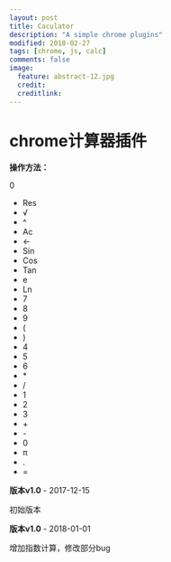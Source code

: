 ```yaml
---
layout: post
title: Caculator
description: "A simple chrome plugins"
modified: 2018-02-27
tags: [chrome, js, calc]
comments: false
image:
  feature: abstract-12.jpg
  credit: 
  creditlink: 
---
```



# chrome计算器插件 #

**操作方法：**

<div class= "whole">
	<div class = "all">
		<div class = "show">
			<div class = "op">
				<p id="progress"></p>
			</div>
			<div class="result">
				<span id = "resultStr">0</span>
			</div>
		</div>
		<div class="btnarea">
			<ul class="button">
				<li class="operator">Res</li>
				<li class="operator">√</li>
				<li class="operator">^</li>
				<li class="sys">Ac</li>
				<li class="sys" >← </li>
				<li class="operator">Sin</li>
				<li class="operator">Cos</li>
				<li class="operator">Tan</li>
				<li class="operator">e</li>
				<li class="operator">Ln</li>
				<li class="num">7</li>
				<li class="num">8</li>
				<li class="num">9</li>
				<li class="operator">(</li>
				<li class="operator">)</li>
				<li class="num">4</li>
				<li class="num">5</li>
				<li class="num">6</li>
				<li class="operator">*</li>
				<li class="operator">/</li>
				<li class="num">1</li>
				<li class="num">2</li>
				<li class="num">3</li>
				<li class="operator">+</li>
				<li class="operator">-</li>
				<li class="num" id="zero">0</li>
				<li class="num">π</li>
				<li class="operator">.</li>
				<li class="operator">=</li>
			</ul>	
		</div>
	</div>
</div>
<script src="{{ site.url }}/assets/js/demo/calc.js"></script>

 **版本v1.0**    - 2017-12-15

 初始版本

 **版本v1.0**    - 2018-01-01

 增加指数计算，修改部分bug



 